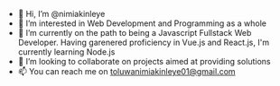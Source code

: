 - 👋 Hi, I’m @nimiakinleye
- 👀 I’m interested in Web Development and Programming as a whole
- 🌱 I’m currently on the path to being a Javascript Fullstack Web Developer. Having garenered proficiency in Vue.js and React.js, I'm currently learning Node.js
- 💞️ I’m looking to collaborate on projects aimed at providing solutions
- 📫 You can reach me on toluwanimiakinleye01@gmail.com

<!---
nimiakinleye/nimiakinleye is a ✨ special ✨ repository because its `README.md` (this file) appears on your GitHub profile.
You can click the Preview link to take a look at your changes.
--->
